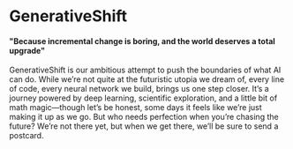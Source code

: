 # GenerativeShift
#### "Because incremental change is boring, and the world deserves a total upgrade"
GenerativeShift is our ambitious attempt to push the boundaries of what AI can do. While we’re not quite at the futuristic utopia we dream of, every line of code, every neural network we build, brings us one step closer. It’s a journey powered by deep learning, scientific exploration, and a little bit of math magic—though let’s be honest, some days it feels like we’re just making it up as we go. But who needs perfection when you’re chasing the future? We’re not there yet, but when we get there, we’ll be sure to send a postcard.
